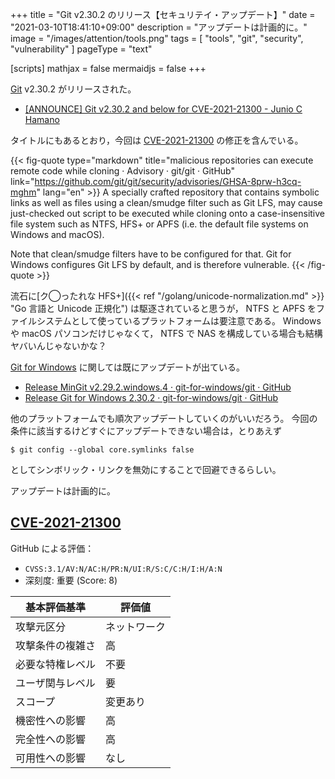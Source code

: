 +++
title = "Git v2.30.2 のリリース【セキュリテイ・アップデート】"
date =  "2021-03-10T18:41:10+09:00"
description = "アップデートは計画的に。"
image = "/images/attention/tools.png"
tags  = [ "tools", "git", "security", "vulnerability" ]
pageType = "text"

[scripts]
  mathjax = false
  mermaidjs = false
+++

[Git][git] v2.30.2 がリリースされた。

- [[ANNOUNCE] Git v2.30.2 and below for CVE-2021-21300 - Junio C Hamano](https://lore.kernel.org/git/xmqqim6019yd.fsf@gitster.c.googlers.com/)

タイトルにもあるとおり，今回は [CVE-2021-21300] の修正を含んでいる。

{{< fig-quote type="markdown" title="malicious repositories can execute remote code while cloning · Advisory · git/git · GitHub" link="https://github.com/git/git/security/advisories/GHSA-8prw-h3cq-mghm" lang="en" >}}
A specially crafted repository that contains symbolic links as well as files using a clean/smudge filter such as Git LFS, may cause just-checked out script to be executed while cloning onto a case-insensitive file system such as NTFS, HFS+ or APFS (i.e. the default file systems on Windows and macOS).

Note that clean/smudge filters have to be configured for that. Git for Windows configures Git LFS by default, and is therefore vulnerable.
{{< /fig-quote >}}

流石に[ク◯ったれな HFS+]({{< ref "/golang/unicode-normalization.md" >}} "Go 言語と Unicode 正規化") は駆逐されていると思うが， NTFS と APFS をファイルシステムとして使っているプラットフォームは要注意である。
Windows や macOS パソコンだけじゃなくて， NTFS で NAS を構成している場合も結構ヤバいんじゃないかな？

[Git for Windows] に関しては既にアップデートが出ている。

- [Release MinGit v2.29.2.windows.4 · git-for-windows/git · GitHub](https://github.com/git-for-windows/git/releases/tag/v2.29.2.windows.4)
- [Release Git for Windows 2.30.2 · git-for-windows/git · GitHub](https://github.com/git-for-windows/git/releases/tag/v2.30.2.windows.1)

他のプラットフォームでも順次アップデートしていくのがいいだろう。
今回の条件に該当するけどすぐにアップデートできない場合は，とりあえず

```text
$ git config --global core.symlinks false
```

としてシンボリック・リンクを無効にすることで回避できるらしい。

アップデートは計画的に。

## [CVE-2021-21300]

GitHub による評価：

- `CVSS:3.1/AV:N/AC:H/PR:N/UI:R/S:C/C:H/I:H/A:N`
- 深刻度: 重要 (Score: 8)

| 基本評価基準 | 評価値 |
|--------|-------|
| 攻撃元区分 | ネットワーク |
| 攻撃条件の複雑さ | 高 |
| 必要な特権レベル | 不要 |
| ユーザ関与レベル | 要 |
| スコープ | 変更あり |
| 機密性への影響 | 高 |
| 完全性への影響 | 高 |
| 可用性への影響 | なし |

[Ubuntu]: https://www.ubuntu.com/ "The leading operating system for PCs, IoT devices, servers and the cloud | Ubuntu"
[git]: https://git-scm.com/
[Git for Windows]: https://gitforwindows.org/
[PPA]: https://launchpad.net/ubuntu/+ppas "Personal Package Archives : Ubuntu"
[CVE-2021-21300]: https://nvd.nist.gov/vuln/detail/CVE-2021-21300 "CVE-2021-21300"
